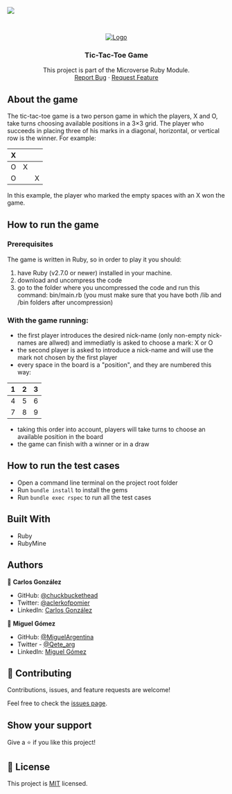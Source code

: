 ![](https://img.shields.io/badge/Microverse-blueviolet)

<br />
<p align="center">
  <a href="https://github.com/chuckbuckethead/microverse-tic-tac-toe">
    <img src="img/screenshot.png" alt="Logo">
  </a>

  <h3 align="center">Tic-Tac-Toe Game</h3>

  <p align="center">
    This project is part of the Microverse Ruby Module.
    <br />
    <a href="https://github.com/chuckbuckethead/microverse-tic-tac-toe/issues">Report Bug</a>
    ·
    <a href="https://github.com/chuckbuckethead/microverse-tic-tac-toe/issues">Request Feature</a>
  </p>
</p>

## About the game

The tic-tac-toe game is a two person game in which the players, X and O, take turns choosing available positions in a 3×3 grid.
The player who succeeds in placing three of his marks in a diagonal, horizontal, or vertical row is the winner.
For example:


| X 	|  	|  	|
|-	|-	|-	|
| O 	| X 	|
| O 	|  	| X 	|

In this example, the player who marked the empty spaces with an X won the game.

## How to run the game

### Prerequisites

The game is written in Ruby, so in order to play it you should:
1. have Ruby (v2.7.0 or newer) installed in your machine.
1. download and uncompress the code
1. go to the folder where you uncompressed the code and run this command: bin/main.rb (you must make sure that you have both /lib and /bin folders after uncompression)

### With the game running:

* the first player introduces the desired nick-name (only non-empty nick-names are allwed) and immediatly is asked to choose a mark: X or O
* the second player is asked to introduce a nick-name and will use the mark not chosen by the first player
* every space in the board is a "position", and they are numbered this way:

| 1 	| 2 	| 3 	|
|-	|-	|-	|
| 4 	| 5 	| 6 	|
| 7 	| 8 	| 9 	|

* taking this order into account, players will take turns to choose an available position in the board
* the game can finish with a winner or in a draw

## How to run the test cases

- Open a command line terminal on the project root folder
- Run `bundle install` to install the gems
- Run `bundle exec rspec` to run all the test cases

## Built With

- Ruby
- RubyMine

## Authors

👤  **Carlos González**
- GitHub: [@chuckbuckethead](https://github.com/chuckbuckethead)
- Twitter: [@aclerkofpomier](https://twitter.com/aclerkofpomier)
- LinkedIn: [Carlos González](https://www.linkedin.com/in/chuckbuckethead/)

👤  **Miguel Gómez**
- GitHub: [@MiguelArgentina](https://github.com/MiguelArgentina)
- Twitter - [@Qete_arg](https://twitter.com/Qete_arg)
- LinkedIn: [Miguel Gómez](https://www.linkedin.com/in/miguelricardogomez/)

## 🤝 Contributing

Contributions, issues, and feature requests are welcome!

Feel free to check the [issues page](https://github.com/chuckbuckethead/microverse-tic-tac-toe/issues).

## Show your support

Give a ⭐️ if you like this project!

## 📝 License

This project is [MIT](https://www.mit.edu/~amini/LICENSE.md) licensed.
